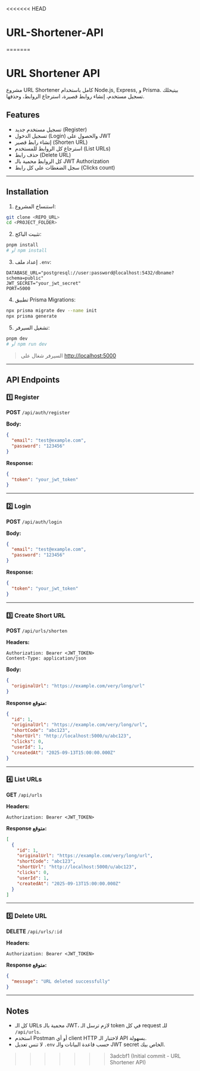 <<<<<<< HEAD
# URL-Shortener-API
=======
# URL Shortener API

مشروع URL Shortener كامل باستخدام Node.js, Express, و Prisma.
بيتيحلك تسجيل مستخدم، إنشاء روابط قصيرة، استرجاع الروابط، وحذفها.

## Features

* تسجيل مستخدم جديد (Register)
* تسجيل الدخول (Login) والحصول على JWT
* إنشاء رابط قصير (Shorten URL)
* استرجاع كل الروابط للمستخدم (List URLs)
* حذف رابط (Delete URL)
* كل الروابط محمية بالـ JWT Authorization
* سجل الضغطات على كل رابط (Clicks count)

---

## Installation

1. استنساخ المشروع:

```bash
git clone <REPO_URL>
cd <PROJECT_FOLDER>
```

2. تثبيت الباكج:

```bash
pnpm install
# أو npm install
```

3. إعداد ملف `.env`:

```
DATABASE_URL="postgresql://user:password@localhost:5432/dbname?schema=public"
JWT_SECRET="your_jwt_secret"
PORT=5000
```

4. تطبيق Prisma Migrations:

```bash
npx prisma migrate dev --name init
npx prisma generate
```

5. تشغيل السيرفر:

```bash
pnpm dev
# أو npm run dev
```

> السيرفر شغال على [http://localhost:5000](http://localhost:5000)

---

## API Endpoints

### 1️⃣ Register

**POST** `/api/auth/register`

**Body:**

```json
{
  "email": "test@example.com",
  "password": "123456"
}
```

**Response:**

```json
{
  "token": "your_jwt_token"
}
```

---

### 2️⃣ Login

**POST** `/api/auth/login`

**Body:**

```json
{
  "email": "test@example.com",
  "password": "123456"
}
```

**Response:**

```json
{
  "token": "your_jwt_token"
}
```

---

### 3️⃣ Create Short URL

**POST** `/api/urls/shorten`

**Headers:**

```
Authorization: Bearer <JWT_TOKEN>
Content-Type: application/json
```

**Body:**

```json
{
  "originalUrl": "https://example.com/very/long/url"
}
```

**Response متوقع:**

```json
{
  "id": 1,
  "originalUrl": "https://example.com/very/long/url",
  "shortCode": "abc123",
  "shortUrl": "http://localhost:5000/u/abc123",
  "clicks": 0,
  "userId": 1,
  "createdAt": "2025-09-13T15:00:00.000Z"
}
```

---

### 4️⃣ List URLs

**GET** `/api/urls`

**Headers:**

```
Authorization: Bearer <JWT_TOKEN>
```

**Response متوقع:**

```json
[
  {
    "id": 1,
    "originalUrl": "https://example.com/very/long/url",
    "shortCode": "abc123",
    "shortUrl": "http://localhost:5000/u/abc123",
    "clicks": 0,
    "userId": 1,
    "createdAt": "2025-09-13T15:00:00.000Z"
  }
]
```

---

### 5️⃣ Delete URL

**DELETE** `/api/urls/:id`

**Headers:**

```
Authorization: Bearer <JWT_TOKEN>
```

**Response متوقع:**

```json
{
  "message": "URL deleted successfully"
}
```

---

## Notes

* كل الـ URLs محمية بالـ JWT، لازم ترسل الـ token في كل request للـ `/api/urls`.
* استخدم Postman أو أي client HTTP لاختبار الـ API بسهولة.
* لا تنس تعديل `.env` حسب قاعدة البيانات والـ JWT secret الخاص بيك.
>>>>>>> 3adcbf1 (Initial commit - URL Shortener API)
